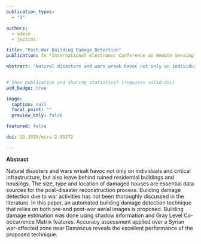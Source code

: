 ```yaml
---
publication_types:
  - "1"

authors:
  - admin
  - jezzini

title: "Post-War Building Damage Detection"
publication: In *International Electronic Conference on Remote Sensing*

abstract: "Natural disasters and wars wreak havoc not only on individuals and critical infrastructure, but also leave behind ruined residential buildings and housings. The size, type and location of damaged houses are essential data sources for the post-disaster reconstruction process. Building damage detection due to war activities has not been thoroughly discussed in the literature. In this paper, an automated building damage detection technique that relies on both pre-and post-war aerial images is proposed. Building damage estimation was done using shadow information and Gray Level Co-occurrence Matrix features. Accuracy assessment applied over a Syrian war-affected zone near Damascus reveals the excellent performance of the proposed technique."


# Show publication and sharing statistics? (requires valid doi)
add_badge: true

image:
  caption: null
  focal_point: ""
  preview_only: false

featured: false

doi: 10.3390/ecrs-2-05172

---
```


**Abstract**

Natural disasters and wars wreak havoc not only on individuals and critical infrastructure, but also leave behind ruined residential buildings and housings. The size, type and location of damaged houses are essential data sources for the post-disaster reconstruction process. Building damage detection due to war activities has not been thoroughly discussed in the literature. In this paper, an automated building damage detection technique that relies on both pre-and post-war aerial images is proposed. Building damage estimation was done using shadow information and Gray Level Co-occurrence Matrix features. Accuracy assessment applied over a Syrian war-affected zone near Damascus reveals the excellent performance of the proposed technique.